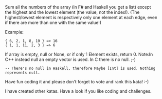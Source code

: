 Sum all the numbers of the array (in F# and Haskell you get a list) except the highest and the lowest element (the value, not the index!).
(The highest/lowest element is respectively only one element at each edge, even if there are more than one with the same value!)

Example:
```
{ 6, 2, 1, 8, 10 } => 16
{ 1, 1, 11, 2, 3 } => 6
```
If array is empty, null or None, or if only 1 Element exists, return 0.
Note:In C++ instead null an empty vector is used. In C there is no null. ;-)

```
-- There's no null in Haskell, therefore Maybe [Int] is used. Nothing represents null.
```
Have fun coding it and please don't forget to vote and rank this kata! :-)

I have created other katas. Have a look if you like coding and challenges.
